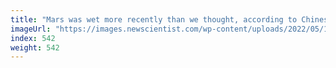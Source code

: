 ```yaml
---
title: "Mars was wet more recently than we thought, according to Chinese rover"
imageUrl: "https://images.newscientist.com/wp-content/uploads/2022/05/11171827/SEI_103392220.jpg?width=600"
index: 542
weight: 542
---
```


